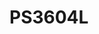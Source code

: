 # PS3604L

<img style="transform: rotate(180deg);" alt="" src="Photo/IMG_4745.JPG">
<img alt="" src="Photo/IMG_4742.JPG">
<img alt="" src="Photo/IMG_4729.JPG">
<img alt="" src="Photo/IMG_E4569.JPG">
<img alt="" src="Photo/IMG_E4571.JPG">
<img alt="" src="Photo/IMG_E4575.JPG">
<img alt="" src="Photo/IMG_E4581.JPG">
<img alt="" src="Photo/IMG_E4582.JPG">
<img alt="" src="Photo/IMG_E4585.JPG">
<img alt="" src="Photo/IMG_E4589.JPG">
<img alt="" src="Photo/IMG_E4590.JPG">
<img alt="" src="Photo/IMG_E4592.JPG">
<img alt="" src="Photo/IMG_E4593.JPG">
<img alt="" src="Photo/IMG_E4594.JPG">
<img alt="" src="Photo/IMG_E4596.JPG">
